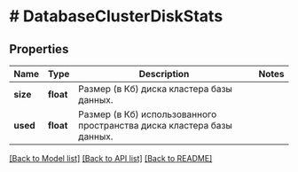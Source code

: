 # # DatabaseClusterDiskStats

## Properties

Name | Type | Description | Notes
------------ | ------------- | ------------- | -------------
**size** | **float** | Размер (в Кб) диска кластера базы данных. |
**used** | **float** | Размер (в Кб) использованного пространства диска кластера базы данных. |

[[Back to Model list]](../../README.md#models) [[Back to API list]](../../README.md#endpoints) [[Back to README]](../../README.md)
